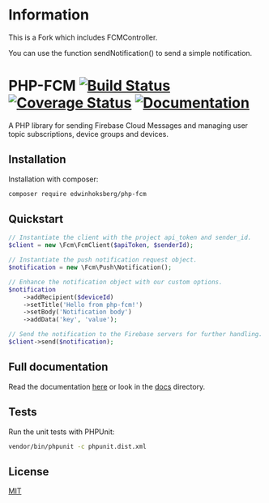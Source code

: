 # Information
This is a Fork which includes FCMController.

You can use the function sendNotification() to send a simple notification.

# PHP-FCM [![Build Status](https://travis-ci.org/EdwinHoksberg/php-fcm.svg?branch=master)](https://travis-ci.org/EdwinHoksberg/php-fcm) [![Coverage Status](https://coveralls.io/repos/github/EdwinHoksberg/php-fcm/badge.svg?branch=master)](https://coveralls.io/github/EdwinHoksberg/php-fcm?branch=master) [![Documentation](https://readthedocs.org/projects/php-fcm/badge/?version=latest)](https://php-fcm.readthedocs.io/en/latest/)
A PHP library for sending Firebase Cloud Messages and managing user topic subscriptions, device groups and devices.

## Installation
Installation with composer:
```bash
composer require edwinhoksberg/php-fcm
```

## Quickstart
```php
// Instantiate the client with the project api_token and sender_id.
$client = new \Fcm\FcmClient($apiToken, $senderId);

// Instantiate the push notification request object.
$notification = new \Fcm\Push\Notification();

// Enhance the notification object with our custom options.
$notification
    ->addRecipient($deviceId)
    ->setTitle('Hello from php-fcm!')
    ->setBody('Notification body')
    ->addData('key', 'value');

// Send the notification to the Firebase servers for further handling.
$client->send($notification);
```

## Full documentation
Read the documentation [here](https://php-fcm.readthedocs.io/en/latest/) or look in the [docs](docs/) directory.

## Tests
Run the unit tests with PHPUnit:
```bash
vendor/bin/phpunit -c phpunit.dist.xml
```

## License
[MIT](LICENSE.md)

